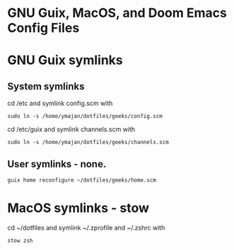 # GNU Guix, MacOS, and Doom Emacs Config Files

# GNU Guix symlinks

## System symlinks
cd /etc and symlink config.scm with
```
sudo ln -s /home/ymajan/dotfiles/geeks/config.scm
```

cd /etc/guix and symlink channels.scm with
```
sudo ln -s /home/ymajan/dotfiles/geeks/channels.scm
```

## User symlinks - none. 
```
guix home reconfigure ~/dotfiles/geeks/home.scm
```


# MacOS symlinks - stow

cd ~/dotfiles and symlink ~/.zprofile and ~/.zshrc with
```
stow zsh
```
